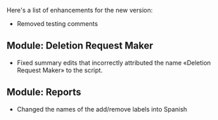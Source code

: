 Here's a list of enhancements for the new version:

* Removed testing comments

## Module: Deletion Request Maker

* Fixed summary edits that incorrectly attributed the name «Deletion Request Maker» to the script.

## Module: Reports

* Changed the names of the add/remove labels into Spanish
